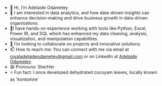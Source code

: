 - 👋 Hi, I’m Adelaide Odametey
- 👀 I am interested in data analytics, and how data-driven insights can enhance decision-making and drive business growth in data-driven organisations.
- 🌱I have hands-on experience working with tools like Python, Excel, Power BI, and SQL which has enhanced my data cleaning, analysis, visualization, and manipulation capabilities.
- 💞️ I’m looking to collaborate on projects and innovative solutions.
- 📫 How to reach me: You can connect with me via email at royaladelaideodametey@gmail.com or on LinkedIn at [Adelaide Odametey](https://www.linkedin.com/in/adelaide-odametey).
- 😄 Pronouns: She/Her
- ⚡ Fun fact: I once developed dehydrated cocoyam leaves, locally known as 'kontomire'


<!---
AdelaideOd/AdelaideOd is a ✨ special ✨ repository because its `README.md` (this file) appears on your GitHub profile.
You can click the Preview link to take a look at your changes.
--->
